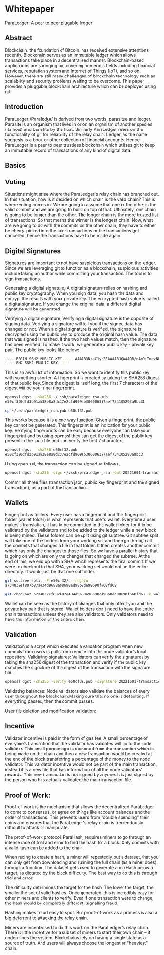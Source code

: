# Whitepaper

ParaLedger: A peer to peer plugable ledger

## Abstract
Blockchain, the foundation of Bitcoin, has received extensive attentions recently. Blockchain serves as an immutable ledger which allows transactions take place in a decentralized manner. Blockchain-based applications are springing up, covering numerous fields including financial services, reputation system and Internet of Things (IoT), and so on. However, there are still many challenges of blockchain technology such as scalability and security problems waiting to be overcome. This paper provides a pluggable blockchain architecture which can be deployed using git.

## Introduction
ParaLedger /Paraˈlɛʤə/ is derived from two words, parasitee and ledger. Parasite is an organism that lives in or on an organism of another species (its host) and benefits by the host. Similarly ParaLedger relies on the functionality of git for reliability of the relay chain. Ledger, as the name suggests is a book or other collection of financial accounts. Hence ParaLedger is a peer to peer trustless blockchain which utilises git to keep an immutable record of transactions of any kind of digital data.

## Basics


## Voting
Situations might arise where the ParaLedger's relay chain has branched out. In this situation, how is it decided on which chain is the valid chain? This is where voting comes in. We are going to assume that one or the other is the valid commit and we are going to build on top of that. Ultimately, one chain is going to be longer than the other. The longer chain is the more trusted list of transactions. So that means the winner is the longest chain. 
Now, what are we going to do with the commits on the  other chain, they have to either be cherry-picked into the later transactions or the transactions get cancelled, hence the transactions have to be made again.

## Digital Signatures
Signatures are important to not have suspicious transactions on the ledger. Since we are leveraging git to function as a blockchain, suspicious activities include faking an author while committing your transaction. The tool is to sign transactions. 

Generating a digital signature, A digital signature relies on hashing and public key cryptography. When you sign data, you hash the data and encrypt the results with your private key. The encrypted hash value is called a digital signature. If you change the original data, a different digital signature will be generated.

Verifying a digital signature, Verifying a digital signature is the opposite of signing data. Verifying a signature will tell you if the signed data has changed or not. When a digital signature is verified, the signature is decrypted using the public key to produce the original hash value. The data that was signed is hashed. If the two hash values match, then the signature has been verified. 
To make it work, we generate a public key - private key pair.
The public key looks like below: 
``` bash
---- BEGIN SSH2 PUBLIC KEY ---- AAAAB3NzaC1yc2EAAAABJQAAAQB/nAmOjTmezNUDKYvEeIRf2YnwM9/uUG1d0BYs c8/tRtx+RGi7N2lUbp728MXGwdnL9od4cItzky/zVdLZE2cycOa18xBK9cOWmcKS 0A8FYBxEQWJ/q9YVUgZbFKfYGaGQxsER+A0w/fX8ALuk78ktP31K69LcQgxIsl7r NzxsoOQKJ/CIxOGMMxczYTiEoLvQhapFQMs3FL96didKr/QbrfB1WT6s3838SEaX fgZvLef1YB2xmfhbT9OXFE3FXvh2UPBfN+ffE7iiayQf/2XR+8j4N4bW30DiPtOQ LGUrH1y5X/rpNZNlWW2+jGIxqZtgWg7lTy3mXy5x836Sj/6L 
---- END SSH2 PUBLIC KEY ----
```
This is an awful lot of information. So we want to identify this public key with something shorter. A fingerprint is created by taking the SHA256 digest of that public key. Since the digest is itself long, the first 7 characters of the digest will be your final fingerprint.

``` bash
openssl dgst  -sha256 ~/.ssh/paraledger_rsa.pub
e50cf320dfd3b91ab38e8a8dc37e2cfd909ab306006357aef754105293a9bc31

cp ~/.ssh/paraledger_rsa.pub e50cf32.pub
```
This works because it is a one way function. Given a fingerprint, the public key cannot be generated. This fingerprint is an indication for your public key. Verifying fingerprints can be easy because everyone can take your fingerprint and by using openssl they can get the digest of the public key present in the .pub file and can verify the first 7 characters. 

``` bash 
openssl dgst  -sha256 e50cf32.pub
e50cf320dfd3b91ab38e8a8dc37e2cfd909ab306006357aef754105293a9bc3
```
Using open ssl, the transaction can be signed as follows,
``` bash
openssl dgst -sha256 -sign ~/.ssh/paraledger_rsa -out 20221601-transaction.sign 20221601-transaction.json
```
Commit all three files (transaction json, public key fingerprint and the signed transaction),  as a part of the transaction. 

## Wallets
Fingerprint as folders. Every user has a fingerprint and this fingerprint folder (wallet folder) is what represents that user’s wallet. Everytime a user makes a translation, it has to be committed in the wallet folder for it to be validated by the validators and to be added to the ledger while a new block is being mined. These folders can be split using git subtree. Git subtree split will take one of the folders from your working set and then go through all the commits that changes a file in that folder. It then creates another commit which has only the changes to those files. So we have a parallel history that is going on which are only the changes that changed the subtree. At the end of this, we end up with a SHA which represents the final commit. If we were to checkout to that SHA, your working set would not be the entire directory. It would just be that one subfolder.
``` bash
git subtree split -P e50cf32/ --rejoin
a734832ef897b87a434d9688a98698ed9868de98698f668fd68

git checkout a734832ef897b87a434d9688a98698ed9868de98698f668fd68 -b wallet
```
Wallet can be seen as the history of changes that only affect you and the private key pair that is stored. Wallet holders don't need to have the entire chain transactions unless they are also validators. Only validators need to have the information of the entire chain.

## Validation
Validation is a script which executes a validation program when new commits from users is pulls from remote into the node validator’s local repository.
Validating signatures:
Validators can verify the signatures by taking the sha256 digest of the transaction and verify if the public key matches the signature of the digest of the transaction with the signature file.
``` bash
openssl dgst -sha256 -verify e50cf32.pub -signature 20221601-transaction.sign 20221601-transaction.json
```
Validating balances:
Node validators also validate the balances of every user throughout the blockchain.Making sure that no one is defaulting. If everything passes, then the commit passes.

User file deletion and modification validation:

## Incentive
Validator incentive is paid in the form of gas fee. A small percentage of everyone’s transaction that the validator has validates will go to the node validator. This small percentage is deducted from the transaction which is being made on the chain and then a new transaction would be created at the end of the block transferring a percentage of the money to the node validator. This validator incentive would not be part of the main transaction, instead it is a new file that has information of all the node validators’ rewards. This new transaction is not signed by anyone. It is just signed by the person who has actually validated the main transaction file. 

## Proof of Work:
Proof-of-work is the mechanism that allows the decentralized ParaLedger to come to consensus, or agree on things like account balances and the order of transactions. This prevents users from "double spending" their coins and ensures that the ParaLedger's relay chain is tremendously difficult to attack or manipulate.

The proof-of-work protocol, ParaHash, requires miners to go through an intense race of trial and error to find the hash for a block. Only commits with a valid hash can be added to the chain.

When racing to create a hash, a miner will repeatedly put a dataset, that you can only get from downloading and running the full chain (as a miner does), through a function. The dataset gets used to generate a mixHash below a target, as dictated by the block difficulty. The best way to do this is through trial and error.

The difficulty determines the target for the hash. The lower the target, the smaller the set of valid hashes. Once generated, this is incredibly easy for other miners and clients to verify. Even if one transaction were to change, the hash would be completely different, signalling fraud.

Hashing makes fraud easy to spot. But proof-of-work as a process is also a big deterrent to attacking the relay chain.

Miners are incentivised to do this work on the ParaLedger's relay chain. There is little incentive for a subset of miners to start their own chain – it undermines the system. Blockchains rely on having a single state as a source of truth. And users will always choose the longest or "heaviest" chain.


